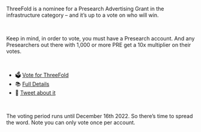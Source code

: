 ThreeFold is a nominee for a Presearch Advertising Grant in the infrastructure category – and it’s up to a vote on who will win.

<br/>

Keep in mind, in order to vote, you must have a Presearch account. And any Presearchers out there with 1,000 or more PRE get a 10x multiplier on their votes.

<br/>

* 🗳 [Vote for ThreeFold](https://presearch.com/vote/GrantVote)
* 📚 [Full Details](https://news.presearch.io/presearch-advertising-grant-vote-5bef874423a7)
* 🐥 [Tweet about it](https://twitter.com/threefold_io/status/1582433803464675328)

<br/>

The voting period runs until December 16th 2022. So there’s time to spread the word. Note you can only vote once per account.